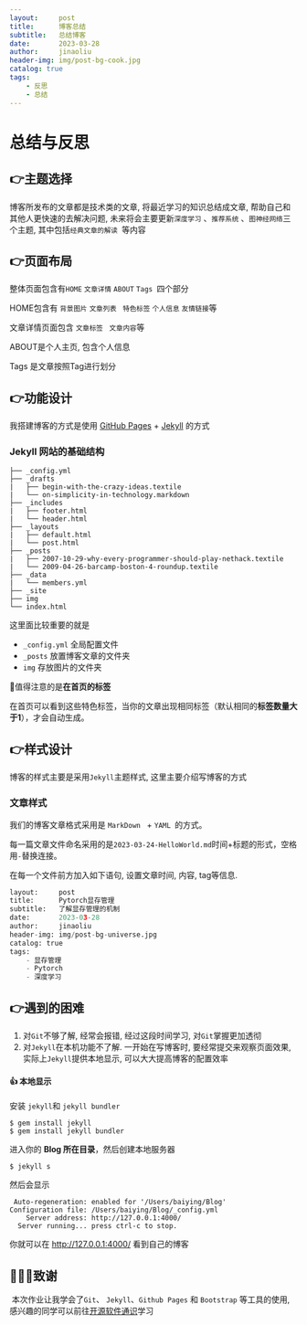 ```yaml
---
layout:     post
title:      博客总结
subtitle:   总结博客
date:       2023-03-28
author:     jinaoliu
header-img: img/post-bg-cook.jpg
catalog: true
tags:
    - 反思		
    - 总结	
---
```




# 总结与反思

## :point_right:主题选择

博客所发布的文章都是技术类的文章, 将最近学习的知识总结成文章, 帮助自己和其他人更快速的去解决问题, 未来将会主要更新`深度学习` 、`推荐系统` 、`图神经网络`三个主题, 其中包括`经典文章的解读 `等内容

## :point_right:页面布局

 整体页面包含有`HOME` `文章详情`  `ABOUT` `Tags `四个部分

HOME包含有 `背景图片` `文章列表` ` 特色标签` `个人信息` `友情链接`等

文章详情页面包含 `文章标签 ` `文章内容`等

ABOUT是个人主页, 包含个人信息

Tags 是文章按照Tag进行划分

## :point_right:功能设计

我搭建博客的方式是使用 [GitHub Pages](https://pages.github.com/) + [Jekyll](http://jekyll.com.cn/) 的方式

### Jekyll 网站的基础结构

```
├── _config.yml
├── _drafts
|   ├── begin-with-the-crazy-ideas.textile
|   └── on-simplicity-in-technology.markdown
├── _includes
|   ├── footer.html
|   └── header.html
├── _layouts
|   ├── default.html
|   └── post.html
├── _posts
|   ├── 2007-10-29-why-every-programmer-should-play-nethack.textile
|   └── 2009-04-26-barcamp-boston-4-roundup.textile
├── _data
|   └── members.yml
├── _site
├── img
└── index.html
```

这里面比较重要的就是

- `_config.yml` 全局配置文件
- `_posts` 放置博客文章的文件夹
- `img` 存放图片的文件夹

:rocket:值得注意的是**在首页的标签**

在首页可以看到这些特色标签，当你的文章出现相同标签（默认相同的**标签数量大于1**），才会自动生成。

## :point_right:样式设计

博客的样式主要是采用`Jekyll`主题样式, 这里主要介绍写博客的方式

### 文章样式

我们的博客文章格式采用是 `MarkDown ` + `YAML `的方式。

每一篇文章文件命名采用的是`2023-03-24-HelloWorld.md`时间+标题的形式，空格用`-`替换连接。

在每一个文件前方加入如下语句, 设置文章时间, 内容, tag等信息.

```python
layout:     post
title:      Pytorch显存管理
subtitle:   了解显存管理的机制
date:       2023-03-28
author:     jinaoliu
header-img: img/post-bg-universe.jpg
catalog: true
tags:
    - 显存管理
    - Pytorch
    - 深度学习
```

## :point_right:遇到的困难

1. 对`Git`不够了解, 经常会报错, 经过这段时间学习, 对`Git`掌握更加透彻
2. 对`Jekyll`在本机功能不了解. 一开始在写博客时, 要经常提交来观察页面效果, 实际上`Jekyll`提供本地显示, 可以大大提高博客的配置效率

#### :+1: 本地显示

安装 `jekyll`和 `jekyll bundler`

```
$ gem install jekyll
$ gem install jekyll bundler
```

进入你的 **Blog 所在目录**，然后创建本地服务器

```
$ jekyll s
```

然后会显示

```
 Auto-regeneration: enabled for '/Users/baiying/Blog'
Configuration file: /Users/baiying/Blog/_config.yml
    Server address: http://127.0.0.1:4000/
  Server running... press ctrl-c to stop.
```

你就可以在 http://127.0.0.1:4000/ 看到自己的博客

## :rocket::rocket::rocket:致谢

​	    本次作业让我学会了`Git`、 `Jekyll`、`Github Pages` 和 `Bootstrap` 等工具的使用, 感兴趣的同学可以前往[开源软件通识](https://github.com/X-lab2017/oss101)学习

